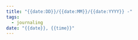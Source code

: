```yaml
---
title: "{{date:DD}}/{{date:MM}}/{{date:YYYY}} -"
tags:
  - journaling
date: "{{date}}, {{time}}"
---
```

